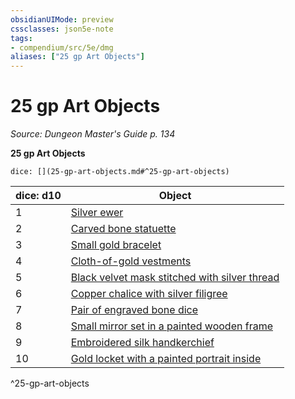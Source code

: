 ```yaml
---
obsidianUIMode: preview
cssclasses: json5e-note
tags:
- compendium/src/5e/dmg
aliases: ["25 gp Art Objects"]
---
```

# 25 gp Art Objects
*Source: Dungeon Master's Guide p. 134* 

**25 gp Art Objects**

`dice: [](25-gp-art-objects.md#^25-gp-art-objects)`

| dice: d10 | Object |
|-----------|--------|
| 1 | [Silver ewer](/Systems/5e/items/silver-ewer.md) |
| 2 | [Carved bone statuette](/Systems/5e/items/carved-bone-statuette.md) |
| 3 | [Small gold bracelet](/Systems/5e/items/small-gold-bracelet.md) |
| 4 | [Cloth-of-gold vestments](/Systems/5e/items/cloth-of-gold-vestments.md) |
| 5 | [Black velvet mask stitched with silver thread](/Systems/5e/items/black-velvet-mask-stitched-with-silver-thread.md) |
| 6 | [Copper chalice with silver filigree](/Systems/5e/items/copper-chalice-with-silver-filigree.md) |
| 7 | [Pair of engraved bone dice](/Systems/5e/items/pair-of-engraved-bone-dice.md) |
| 8 | [Small mirror set in a painted wooden frame](/Systems/5e/items/small-mirror-set-in-a-painted-wooden-frame.md) |
| 9 | [Embroidered silk handkerchief](/Systems/5e/items/embroidered-silk-handkerchief.md) |
| 10 | [Gold locket with a painted portrait inside](/Systems/5e/items/gold-locket-with-a-painted-portrait-inside.md) |
^25-gp-art-objects